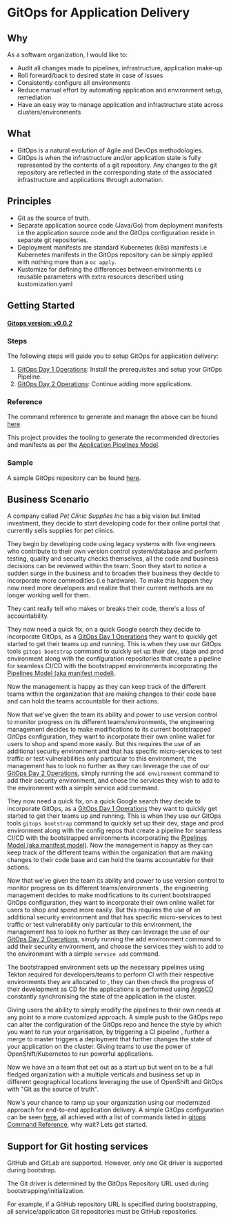 # GitOps for Application Delivery

## Why

As a software organization, I would like to:

* Audit all changes made to pipelines, infrastructure, application make-up
* Roll forward/back to desired state in case of issues
* Consistently configure all environments
* Reduce manual effort by automating application and environment setup, remediation
* Have an easy way to manage application and infrastructure state across clusters/environments

## What

* GitOps is a natural evolution of Agile and DevOps methodologies.
* GitOps is when the infrastructure and/or application state is fully represented by the contents of a git repository. Any changes to the git repository are reflected in the corresponding state of the associated infrastructure and applications through automation.

## Principles

* Git as the source of truth.
* Separate application source code (Java/Go) from deployment manifests i.e the application source code and the GitOps configuration reside in separate git repositories.
* Deployment manifests are standard Kubernetes (k8s) manifests i.e Kubernetes manifests in the GitOps repository can be simply applied with nothing more than a `oc apply`.
* Kustomize for defining the differences between environments i.e reusable parameters with extra resources described using kustomization.yaml

## Getting Started
#### [Gitops version: v0.0.2](https://github.com/redhat-developer/gitops-cli/releases/tag/v0.0.2)
### Steps

The following steps will guide you to setup GitOps for application delivery:

1. [GitOps Day 1 Operations](./journey/day1): Install the prerequisites and setup your GitOps Pipeline.
2. [GitOps Day 2 Operations](./journey/day2): Continue adding more applications.

### Reference

The command reference to generate and manage the above can be found [here](./commands).

This project provides the tooling to generate the recommended directories and manifests as per the [Application Pipelines Model](./model).

### Sample

A sample GitOps repository can be found [here](https://github.com/rhd-gitops-example/gitops).

## Business Scenario

A company called *Pet Clinic Supplies Inc* has a big vision but limited investment, they decide to start developing code for their online portal that currently sells supplies for pet clinics.

They begin by developing code using legacy systems with five engineers who contribute to their own version control system/database and perform testing, quality and security checks themselves, all the code and business decisions can be reviewed within the team. Soon they start to notice a sudden surge in the business and to broaden their business they decide to incorporate more commodities (i.e hardware). To make this happen they now need more developers and realize that their current methods are no longer working well for them.

They cant really tell who makes or breaks their code, there's a loss of accountability.

They now need a quick fix, on a quick Google search they decide to incorporate GitOps, as a [GitOps Day 1 Operations](./journey/day1) they want to quickly get started to get their teams up and running. This is when they use our GitOps tools `gitops bootstrap` command to quickly set up their dev, stage and prod environment along with the configuration repositories that create a pipeline for seamless CI/CD with the bootstrapped environments incorporating the [Pipelines Model (aka manifest model)](./model).

Now the management is happy as they can keep track of the different teams within the organization that are making changes to their code base and can hold the teams accountable for their actions.

Now that we've given the team its ability and power to use version control to monitor progress on its different teams/environments, the engineering management decides to make modifications to its current bootstrapped GitOps configuration, they want to incorporate their own online wallet for users to shop and spend more easily. But this requires the use of an additional security environment and that has specific micro-services to test traffic or test vulnerabilities only particular to this environment, the management has to look no further as they can leverage the use of our [GitOps Day 2 Operations](./journey/day2), simply running the `add environment` command to add their security environment, and chose the services they wish to add to the environment with a simple service add command.

They now need a quick fix, on a quick Google search they decide to incorporate GitOps, as a [GitOps Day 1 Operations](./journey/day1) they want to quickly get started to get their teams up and running. This is when they use our GitOps tools `gitops bootstrap` command to quickly set up their dev, stage and prod environment along with the config repos that create a pipeline for seamless CI/CD with the bootstrapped environments incorporating the [Pipelines Model (aka manifest model)](./model). Now the management is happy as they can keep track of the different teams within the organization that are making changes to their code base and can hold the teams accountable for their actions.

Now that we’ve given the team its ability and power to use version control to monitor progress on its different teams/environments , the engineering management decides to make modifications to its current bootstrapped GitOps configuration, they want to incorporate their own online wallet for users to shop and spend more easily. But this requires the use of an additional security environment and that has specific micro-services to test traffic or test vulnerability only particular to this environment, the management has to look no further as they can leverage the use of our [GitOps Day 2 Operations](./journey/day2), simply running the add environment command to add their security environment, and choose the services they wish to add to the environment with a simple `service add` command.

The bootstrapped environment sets up the necessary pipelines using Tekton required for developers/teams to perform CI with their respective environments they are allocated to , they can then check the progress of their development as CD for the applications is performed using [ArgoCD](https://argoproj.github.io/argo-cd/) constantly synchronising the state of the application in the cluster.

Giving users the ability to simply modify the pipelines to their own needs at any point to a more customized approach. A simple push to the GitOps repo can alter the configuration of the GitOps repo and hence the style by which you want to run your organisation, by triggering a CI pipeline , further a merge to master triggers a deployment that further changes the state of your application on the cluster. Giving teams to use the power of OpenShift/Kubernetes to run powerful applications.

Now we have an a team that set out as a start up but went on to be a full fledged organization with a multiple verticals and business set up in different geographical locations leveraging the use of OpenShift and GitOps with "Git as the source of truth".

Now's your chance to ramp up your organization using our modernized approach for end-to-end application delivery. A simple GitOps configuration can be seen [here](https://github.com/rhd-gitops-example/gitops), all achieved with a list of commands listed in [gitops Command Reference](./commands), why wait? Lets get started.

## Support for Git hosting services

GitHub and GitLab are supported. However, only one Git driver is supported during bootstrap.

The Git driver is determined by the GitOps Repository URL used during bootstrapping/initialization.

For example, if a GitHub repository URL is specified during bootstrapping, all service/application Git repositories must be GitHub repositories.
